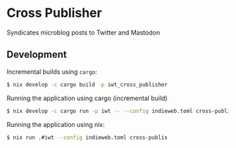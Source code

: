 # Cross Publisher

Syndicates microblog posts to Twitter and Mastodon


## Development

Incremental builds using `cargo`:

```bash
$ nix develop -c cargo build -p iwt_cross_publisher
```

Running the application using cargo (incremental build)

```bash
$ nix develop -c cargo run -p iwt -- --config indieweb.toml cross-publish --help
```

Running the application using nix:

```bash
$ nix run .#iwt --config indieweb.toml cross-publis